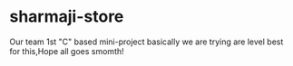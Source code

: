 # sharmaji-store
Our team 1st "C" based mini-project
basically we are trying are level best for this,Hope all goes smomth!
